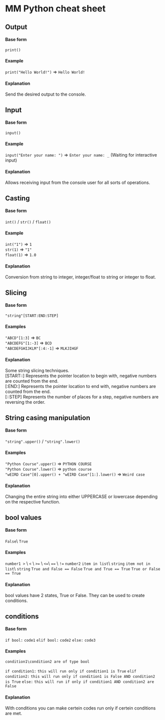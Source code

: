 # MM Python cheat sheet

## Output
#### Base form
`print()`
#### Example
`print("Hello World!")` => `Hello World!`
#### Explanation
Send the desired output to the console.

## Input
#### Base form
`input()`
#### Example
`input("Enter your name: ")` => `Enter your name: _` (Waiting for interactive input)
#### Explanation
Allows receiving input from the console user for all sorts of operations.

## Casting
#### Base form
`int()` / `str()` / `float()`
#### Example
`int("1")` => `1`  
`str(1)` => `"1"`  
`float(1)` => `1.0`
#### Explanation
Conversion from string to integer, integer/float to string or integer to float.

## Slicing
#### Base form
`"string"[START:END:STEP]`
#### Examples
`"ABCD"[1:3]` => `BC`  
`"ABCDEFG"[1:-3]` => `BCD`  
`"ABCDEFGHIJKLM"[:4:-1]` => `MLKJIHGF`
#### Explanation
Some string slicing techniques.  
[START::] Represents the pointer location to begin with, negative numbers are counted from the end.  
[:END:] Represents the pointer location to end with, negative numbers are counted from the end.  
[::STEP] Represents the number of places for a step, negative numbers are reversing the order.  

## String casing manipulation
#### Base form
`"string".upper()` / `"string".lower()`
#### Examples
`"Python Course".upper()` => `PYTHON COURSE`  
`"Python Course".lower()` => `python course`  
`"wEIRD Case"[0].upper() + "wEIRD Case"[1:].lower()` => `Weird case`  
#### Explanation
Changing the entire string into either UPPERCASE or lowercase depending on the respective function.


## bool values
#### Base form
`False`\ `True`
#### Examples
`number1 >` \ `<` \ `>=` \ `<=`\ `==` \ `!=` `number2`
`item in list`\ `string`
`item not in list`\ `string`
`True and False == False`
`True and True == True`
`True or False == True`
#### Explanation
bool values have 2 states, True or False. They can be used to create conditions.

## conditions
#### Base form
`if bool:`
    `code1`
`elif bool:`
    `code2`
`else:`
    `code3`
#### Examples
`condition1\condition2 are of type bool`

`if condition1:`
    `this will run only if condition1 is True`
`elif condition2:`
    `this will run only if condition1 is False AND condition2 is True`
`else:`
    `this will run if only if condition1 AND condition2 are False`
#### Explanation
With conditions you can make certein codes run only if certein conditions are met.